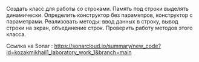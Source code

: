 Создать класс для работы со строками. Память под строки выделять динамически. Определить конструктор без параметров, конструктор с параметрами. Реализовать методы: ввод данных в строку, вывод строки на экран,  объединение строк. Проверить работу методов этого класса.

Ссылка на Sonar : https://sonarcloud.io/summary/new_code?id=kozakmikhail1_laboratory_work_1&branch=main
